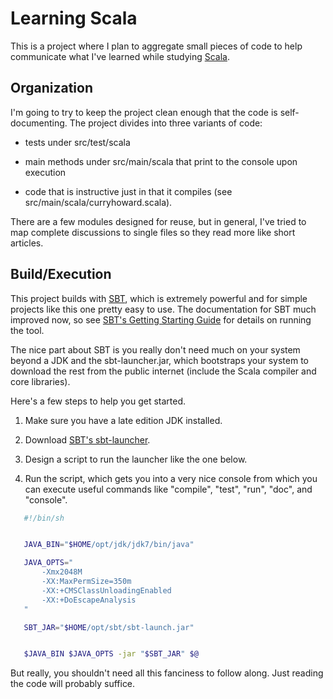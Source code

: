 # Learning Scala

This is a project where I plan to aggregate small pieces of code to help
communicate what I've learned while studying [Scala](http://scala-lang.org).


## Organization

I'm going to try to keep the project clean enough that the code is
self-documenting.  The project divides into three variants of code:

* tests under src/test/scala

* main methods under src/main/scala that print to the console upon execution

* code that is instructive just in that it compiles (see
  src/main/scala/curryhoward.scala).

There are a few modules designed for reuse, but in general, I've tried to map
complete discussions to single files so they read more like short articles.


## Build/Execution

This project builds with [SBT](https://github.com/harrah/xsbt), which is
extremely powerful and for simple projects like this one pretty easy to use.
The documentation for SBT much improved now, so see [SBT's Getting Starting
Guide](https://github.com/harrah/xsbt/wiki/Getting-Started-Welcome) for details
on running the tool.

The nice part about SBT is you really don't need much on your system beyond a
JDK and the sbt-launcher.jar, which bootstraps your system to download the rest
from the public internet (include the Scala compiler and core libraries).

Here's a few steps to help you get started.

1. Make sure you have a late edition JDK installed.

2. Download [SBT's sbt-launcher](http://typesafe.artifactoryonline.com/typesafe/ivy-releases/org.scala-tools.sbt/sbt-launch).

3. Design a script to run the launcher like the one below.

4. Run the script, which gets you into a very nice console from which you can
   execute useful commands like "compile", "test", "run", "doc", and "console".

```sh
   #!/bin/sh


   JAVA_BIN="$HOME/opt/jdk/jdk7/bin/java"

   JAVA_OPTS="
       -Xmx2048M
       -XX:MaxPermSize=350m
       -XX:+CMSClassUnloadingEnabled
       -XX:+DoEscapeAnalysis
   "

   SBT_JAR="$HOME/opt/sbt/sbt-launch.jar"


   $JAVA_BIN $JAVA_OPTS -jar "$SBT_JAR" $@
```

But really, you shouldn't need all this fanciness to follow along.  Just
reading the code will probably suffice.
